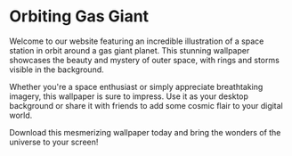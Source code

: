 <!--
Write me markdown content of website with wallpaper:

"An illustration of a space station in orbit around a gas giant planet, with rings and storms visible in the background."

The header of the page should not be copy of the text but rather a real content of the website which is using this wallpaper.
-->

<!--font:Poppins-->

# Orbiting Gas Giant

Welcome to our website featuring an incredible illustration of a space station in orbit around a gas giant planet. This stunning wallpaper showcases the beauty and mystery of outer space, with rings and storms visible in the background.

Whether you're a space enthusiast or simply appreciate breathtaking imagery, this wallpaper is sure to impress. Use it as your desktop background or share it with friends to add some cosmic flair to your digital world.

Download this mesmerizing wallpaper today and bring the wonders of the universe to your screen!
